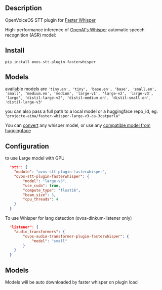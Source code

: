 ## Description

OpenVoiceOS STT plugin for [Faster Whisper](https://github.com/guillaumekln/faster-whisper)

High-performance inference of [OpenAI's Whisper](https://github.com/openai/whisper) automatic speech recognition (ASR) model:


## Install

`pip install ovos-stt-plugin-fasterwhisper`

## Models

available models are `'tiny.en', 'tiny', 'base.en', 'base', 'small.en', 'small', 'medium.en', 'medium', 'large-v1', 'large-v2', 'large-v3', 'large', 'distil-large-v2', 'distil-medium.en', 'distil-small.en', 'distil-large-v3'`

you can also pass a full path to a local model or a huggingface repo_id, eg. `"projecte-aina/faster-whisper-large-v3-ca-3catparla"`

You can [convert](https://github.com/SYSTRAN/faster-whisper?tab=readme-ov-file#model-conversion) any whisper model, or use any [compatible model from huggingface](https://huggingface.co/models?pipeline_tag=automatic-speech-recognition&sort=modified&search=faster-whisper)

## Configuration

to use Large model with GPU

```json
  "stt": {
    "module": "ovos-stt-plugin-fasterwhisper",
    "ovos-stt-plugin-fasterwhisper": {
        "model": "large-v3",
        "use_cuda": true,
        "compute_type": "float16",
        "beam_size": 5,
        "cpu_threads": 4
    }
  }
```

To use Whisper for lang detection (ovos-dinkum-listener only)


```json
  "listener": {
    "audio_transformers": {
        "ovos-audio-transformer-plugin-fasterwhisper": {
            "model": "small"
        }
    }
  }
```

## Models

Models will be auto downloaded by faster whisper on plugin load

